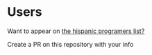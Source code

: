 # Users 

Want to appear on <a href="https://programers.zagus.me">the hispanic programers list?<a/>

<bold>Create a PR on this repository with your info</bold>
